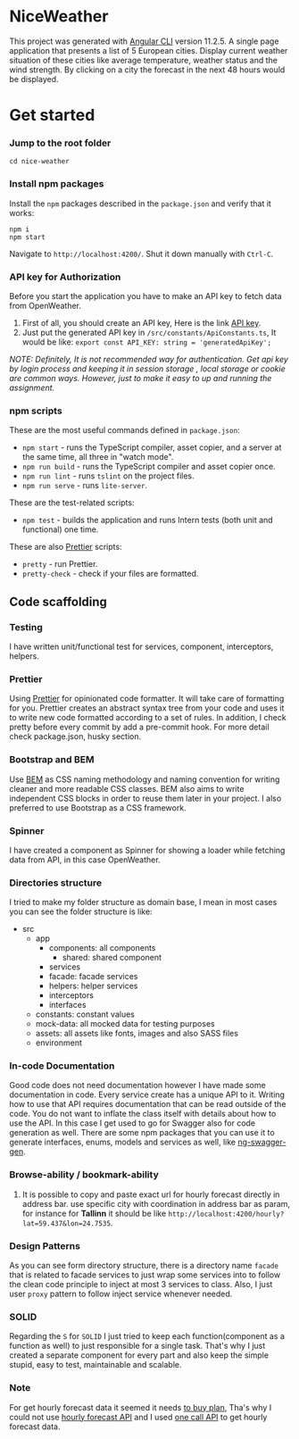 # NiceWeather

This project was generated with [Angular CLI](https://github.com/angular/angular-cli) version 11.2.5.
A single page application that presents a list of 5 European cities.
Display current weather situation of these cities like average temperature, weather status and the wind
strength. By clicking on a city the forecast in the next 48 hours would be displayed.

# Get started

### Jump to the root folder

```shell
cd nice-weather
```

### Install npm packages

Install the `npm` packages described in the `package.json` and verify that it works:

```shell
npm i
npm start
```

Navigate to `http://localhost:4200/`.
Shut it down manually with `Ctrl-C`.

### API key for Authorization
Before you start the application you have to make an API key to fetch data from OpenWeather.
1. First of all, you should create an API key, Here is the link [API key](https://openweathermap.org/api/one-call-api#history-how).
2. Just put the generated API key in `/src/constants/ApiConstants.ts`, It would be like:
   `export const API_KEY: string = 'generatedApiKey';`

_NOTE: Definitely, It is not recommended way for authentication. Get api key by login process and keeping it in session storage 
, local storage or cookie are common ways. However, just to make it easy to up and running the assignment._


### npm scripts

These are the most useful commands defined in `package.json`:

- `npm start` - runs the TypeScript compiler, asset copier, and a server at the same time, all three in "watch mode".
- `npm run build` - runs the TypeScript compiler and asset copier once.
- `npm run lint` - runs `tslint` on the project files.
- `npm run serve` - runs `lite-server`.


These are the test-related scripts:

- `npm test` - builds the application and runs Intern tests (both unit and functional) one time.

These are also [Prettier](https://prettier.io/) scripts:

- `pretty` - run Prettier.
- `pretty-check` - check if your files are formatted.

## Code scaffolding

### Testing

I have written unit/functional test for services, component, interceptors, helpers.

### Prettier

Using [Prettier](https://prettier.io/) for opinionated code formatter.
It will take care of formatting for you.
Prettier creates an abstract syntax tree from your code and uses it to write new code formatted according to a set of rules.
In addition, I check pretty before every commit by add a pre-commit hook. For more detail check package.json, husky section.

### Bootstrap and BEM

Use [BEM](http://getbem.com/introduction/) as CSS naming methodology and naming convention for writing cleaner and more readable CSS classes.
BEM also aims to write independent CSS blocks in order to reuse them later in your project.
I also preferred to use Bootstrap as a CSS framework.

### Spinner

I have created a component as Spinner for showing a loader while fetching data from API, in this case OpenWeather.

### Directories structure

I tried to make my folder structure as domain base,
I mean in most cases you can see the folder structure is like:

- src
    - app
        - components: all components
             - shared: shared component
        - services
        - facade: facade services
        - helpers: helper services
        - interceptors
        - interfaces
    - constants: constant values
    - mock-data: all mocked data for testing purposes 
    - assets: all assets like fonts, images and also SASS files
    - environment

### In-code Documentation

Good code does not need documentation however
I have made some documentation in code. Every service create has a unique API to it.
Writing how to use that API requires documentation that can be read outside of the code.
You do not want to inflate the class itself with details about how to use the API.
In this case I get used to go for Swagger also for code generation as well.
There are some npm packages that you can use it to generate interfaces, enums, models and services as well,
like [ng-swagger-gen](https://www.npmjs.com/package/ng-swagger-gen).

### Browse-ability / bookmark-ability

1. It is possible to copy and paste exact url for hourly forecast directly in address bar. 
   use specific city with coordination in address bar as param, for instance for **Tallinn** it should be
   like `http://localhost:4200/hourly?lat=59.437&lon=24.7535`.

### Design Patterns
As you can see form directory structure, there is a directory name `facade` that is related to facade services to just 
wrap some services into to follow the clean code principle to inject at most 3 services to class. Also, I just user `proxy` pattern
 to follow inject service whenever needed.

### SOLID

Regarding the `S` for `SOLID` I just tried to keep each function(component as a function as well) to
just responsible for a single task. That's why I just created a separate component for every part
and also keep the simple stupid, easy to test, maintainable and scalable.

### Note
For get hourly forecast data it seemed it needs [to buy plan](https://openweathermap.org/price), Tha's why 
I could not use [hourly forecast API](https://openweathermap.org/api/hourly-forecast) 
and I used [one call API](https://openweathermap.org/api/one-call-api) to get hourly forecast data.
